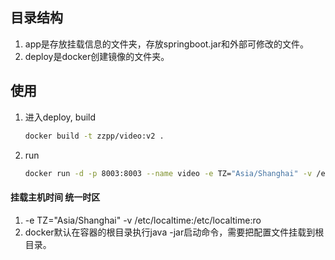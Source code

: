 ## 目录结构 
1. app是存放挂载信息的文件夹，存放springboot.jar和外部可修改的文件。
2. deploy是docker创建镜像的文件夹。
## 使用
1. 进入deploy, build

   ```bash
   docker build -t zzpp/video:v2 .
   ```

2. run
   ```bash
   docker run -d -p 8003:8003 --name video -e TZ="Asia/Shanghai" -v /etc/localtime:/etc/localtime:ro -v /usr/local/docker-apps/video/app:/usr/local/docker-apps/video/app zzpp/video:v2
   ```
   
   

#### 挂载主机时间 统一时区
1. -e TZ="Asia/Shanghai" -v /etc/localtime:/etc/localtime:ro 
2. docker默认在容器的根目录执行java -jar启动命令，需要把配置文件挂载到根目录。
